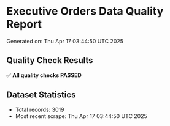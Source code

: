 # Executive Orders Data Quality Report
Generated on: Thu Apr 17 03:44:50 UTC 2025

## Quality Check Results
✅ **All quality checks PASSED**

## Dataset Statistics
- Total records: 3019
- Most recent scrape: Thu Apr 17 03:44:50 UTC 2025
